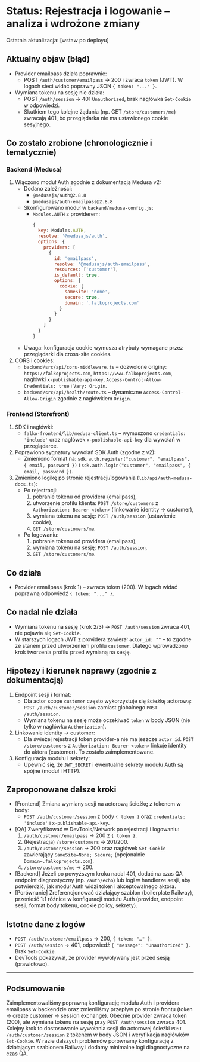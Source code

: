 # Status: Rejestracja i logowanie – analiza i wdrożone zmiany

Ostatnia aktualizacja: [wstaw po deployu]

## Aktualny objaw (błąd)
- Provider emailpass działa poprawnie:
  - POST `/auth/customer/emailpass` → 200 i zwraca `token` (JWT). W logach sieci widać poprawny JSON `{ token: "..." }`.
- Wymiana tokenu na sesję nie działa:
  - POST `/auth/session` → 401 `Unauthorized`, brak nagłówka `Set-Cookie` w odpowiedzi.
  - Skutkiem tego kolejne żądania (np. GET `/store/customers/me`) zwracają 401, bo przeglądarka nie ma ustawionego cookie sesyjnego.

## Co zostało zrobione (chronologicznie i tematycznie)

### Backend (Medusa)
1. Włączono moduł Auth zgodnie z dokumentacją Medusa v2:
   - Dodano zależności:
     - `@medusajs/auth@2.8.8`
     - `@medusajs/auth-emailpass@2.8.8`
   - Skonfigurowano moduł w `backend/medusa-config.js`:
     - `Modules.AUTH` z providerem:
       ```js
       {
         key: Modules.AUTH,
         resolve: '@medusajs/auth',
         options: {
           providers: [
             {
               id: 'emailpass',
               resolve: '@medusajs/auth-emailpass',
               resources: ['customer'],
               is_default: true,
               options: {
                 cookie: {
                   sameSite: 'none',
                   secure: true,
                   domain: '.falkoprojects.com'
                 }
               }
             }
           ]
         }
       }
       ```
   - Uwaga: konfiguracja cookie wymusza atrybuty wymagane przez przeglądarki dla cross-site cookies.
2. CORS i cookies:
   - `backend/src/api/cors-middleware.ts` – dozwolone originy: `https://falkoprojects.com`, `https://www.falkoprojects.com`, nagłówki `x-publishable-api-key`, `Access-Control-Allow-Credentials: true` i `Vary: Origin`.
   - `backend/src/api/health/route.ts` – dynamiczne `Access-Control-Allow-Origin` zgodnie z nagłówkiem `Origin`.

### Frontend (Storefront)
1. SDK i nagłówki:
   - `falko-frontend/lib/medusa-client.ts` – wymuszono `credentials: 'include'` oraz nagłówek `x-publishable-api-key` dla wywołań w przeglądarce.
2. Poprawiono sygnatury wywołań SDK Auth (zgodne z v2):
   - Zmieniono format na: `sdk.auth.register("customer", "emailpass", { email, password })` i `sdk.auth.login("customer", "emailpass", { email, password })`.
3. Zmieniono logikę po stronie rejestracji/logowania (`lib/api/auth-medusa-docs.ts`):
   - Po rejestracji:
     1) pobranie tokenu od providera (emailpass),
     2) utworzenie profilu klienta: `POST /store/customers` z `Authorization: Bearer <token>` (linkowanie identity → customer),
     3) wymiana tokenu na sesję: `POST /auth/session` (ustawienie cookie),
     4) `GET /store/customers/me`.
   - Po logowaniu:
     1) pobranie tokenu od providera (emailpass),
     2) wymiana tokenu na sesję: `POST /auth/session`,
     3) `GET /store/customers/me`.

## Co działa
- Provider emailpass (krok 1) – zwraca token (200). W logach widać poprawną odpowiedź `{ token: "..." }`.

## Co nadal nie działa
- Wymiana tokenu na sesję (krok 2/3) → `POST /auth/session` zwraca 401, nie pojawia się `Set-Cookie`. 
- W starszych logach JWT z providera zawierał `actor_id: ""` – to zgodne ze stanem przed utworzeniem profilu `customer`. Dlatego wprowadzono krok tworzenia profilu przed wymianą na sesję.

## Hipotezy i kierunek naprawy (zgodnie z dokumentacją)
1. Endpoint sesji i format:
   - Dla actor scope `customer` często wykorzystuje się ścieżkę actorową: `POST /auth/customer/session` zamiast globalnego `POST /auth/session`.
   - Wymiana tokenu na sesję może oczekiwać `token` w body JSON (nie tylko w nagłówku `Authorization`).
2. Linkowanie identity → customer:
   - Dla świeżej rejestracji token provider-a nie ma jeszcze `actor_id`. `POST /store/customers` z `Authorization: Bearer <token>` linkuje identity do aktora (customer). To zostało zaimplementowane.
3. Konfiguracja modułu i sekrety:
   - Upewnić się, że `JWT_SECRET` i ewentualne sekrety modułu Auth są spójne (moduł i HTTP). 

## Zaproponowane dalsze kroki
- [Frontend] Zmiana wymiany sesji na actorową ścieżkę z tokenem w body:
  - `POST /auth/customer/session` z body `{ token }` oraz `credentials: 'include'` i `x-publishable-api-key`.
- [QA] Zweryfikować w DevTools/Network po rejestracji i logowaniu:
  1) `/auth/customer/emailpass` → 200 z `{ token }`.
  2) (Rejestracja) `/store/customers` → 201/200.
  3) `/auth/customer/session` → 200 oraz nagłówek `Set-Cookie` zawierający `SameSite=None; Secure;` (opcjonalnie `Domain=.falkoprojects.com`).
  4) `/store/customers/me` → 200.
- [Backend] Jeżeli po powyższym kroku nadal 401, dodać na czas QA endpoint diagnostyczny (np. `/auth/echo`) lub logi w handlerze sesji, aby potwierdzić, jak moduł Auth widzi token i akceptowalnego aktora.
- [Porównanie] Zreferencjonować działający szablon (boilerplate Railway), przenieść 1:1 różnice w konfiguracji modułu Auth (provider, endpoint sesji, format body tokenu, cookie policy, sekrety).

## Istotne dane z logów
- `POST /auth/customer/emailpass` → 200, `{ token: "…" }`.
- `POST /auth/session` → 401, odpowiedź `{ "message": "Unauthorized" }`. Brak `Set-Cookie`.
- DevTools pokazywał, że provider wywoływany jest przed sesją (prawidłowo). 

---

## Podsumowanie
Zaimplementowaliśmy poprawną konfigurację modułu Auth i providera emailpass w backendzie oraz zmieniliśmy przepływ po stronie frontu (token → create customer → session exchange). Obecnie provider zwraca token (200), ale wymiana tokenu na sesję przy `POST /auth/session` zwraca 401. Kolejny krok to dostosowanie wywołania sesji do actorowej ścieżki `POST /auth/customer/session` z tokenem w body JSON i weryfikacja nagłówków `Set-Cookie`. W razie dalszych problemów porównamy konfigurację z działającym szablonem Railway i dodamy minimalne logi diagnostyczne na czas QA.
